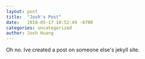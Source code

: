 ```yaml
---
layout: post
title:  "Josh's Post"
date:   2018-05-17 10:52:49 -0700
categories: uncategorized
author: Josh Huang
---
```


Oh no. Ive created a post on someone else's jekyll site.
